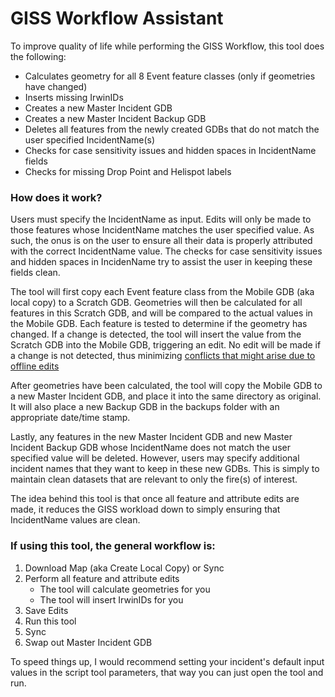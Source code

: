 # GISS Workflow Assistant

To improve quality of life while performing the GISS Workflow, this tool does the following:
- Calculates geometry for all 8 Event feature classes (only if geometries have changed)
- Inserts missing IrwinIDs
- Creates a new Master Incident GDB
- Creates a new Master Incident Backup GDB
- Deletes all features from the newly created GDBs that do not match the user specified IncidentName(s)
- Checks for case sensitivity issues and hidden spaces in IncidentName fields
- Checks for missing Drop Point and Helispot labels
  
  
  
### How does it work?
Users must specify the IncidentName as input. Edits will only be made to those features whose IncidentName matches the user specified value. As such, the onus is on the user to ensure all their data is properly attributed with the correct IncidentName value.  The checks for case sensitivity issues and hidden spaces in IncidenName try to assist the user in keeping these fields clean.

The tool will first copy each Event feature class from the Mobile GDB (aka local copy) to a Scratch GDB. Geometries will then be calculated for all features in this Scratch GDB, and will be compared to the actual values in the Mobile GDB. Each feature is tested to determine if the geometry has changed. If a change is detected, the tool will insert the value from the Scratch GDB into the Mobile GDB, triggering an edit. No edit will be made if a change is not detected, thus minimizing [conflicts that might arise due to offline edits](https://www.nwcg.gov/publications/pms936-1/edit-incident-data/securing-incident-information#collapseX)

After geometries have been calculated, the tool will copy the Mobile GDB to a new Master Incident GDB, and place it into the same directory as original. It will also place a new Backup GDB in the backups folder with an appropriate date/time stamp. 

Lastly, any features in the new Master Incident GDB and new Master Incident Backup GDB whose IncidentName does not match the user specified value will be deleted. However, users may specify additional incident names that they want to keep in these new GDBs. This is simply to maintain clean datasets that are relevant to only the fire(s) of interest.

The idea behind this tool is that once all feature and attribute edits are made, it reduces the GISS workload down to simply ensuring that IncidentName values are clean.

### If using this tool, the general workflow is:
1) Download Map (aka Create Local Copy) or Sync
2) Perform all feature and attribute edits
    - The tool will calculate geometries for you
    - The tool will insert IrwinIDs for you
3) Save Edits
4) Run this tool
5) Sync
6) Swap out Master Incident GDB

To speed things up, I would recommend setting your incident's default input values in the script tool parameters, that way you can just open the tool and run.
